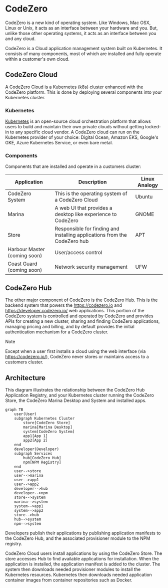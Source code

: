 # CodeZero

CodeZero is a new kind of operating system. Like Windows, Mac OSX, Linux or Unix, it acts as an interface between your hardware and you. But, unlike those other operating systems, it acts as an interface between you and any cloud.

CodeZero is a Cloud application management system built on Kubernetes. It consists of many components, most of which are installed and fully operate within a customer's own cloud.

## CodeZero Cloud

A CodeZero Cloud is a Kubernetes (k8s) cluster enhanced with the CodeZero platform. This is done by deploying several components into your Kubernetes cluster.

### Kubernetes

[Kubernetes](https://kubernetes.io/docs/concepts/overview/what-is-kubernetes/) is an open-source cloud orchestration platform that allows users to build and maintain their own private clouds without getting locked-in to any specific cloud vendor. A CodeZero cloud can run on the Kubernetes provider of your choice: Digital Ocean, Amazon EKS, Google's GKE, Azure Kubernetes Service, or even bare metal.

### Components

Components that are installed and operate in a customers cluster:

| **Application**              | **Description**                                                           | **Linux Analogy** |
| ---------------------------- | ------------------------------------------------------------------------- | ----------------- |
| CodeZero System              | This is the operating system of a CodeZero Cloud                          | Ubuntu            |
| Marina                       | A web UI that provides a desktop like experience to CodeZero              | GNOME             |
| Store                        | Responsible for finding and installing applications from the CodeZero hub | APT               |
| Harbour Master (coming soon) | User/access control                                                       |
| Coast Guard (coming soon)    | Network security management                                               | UFW               |

## CodeZero Hub

The other major component of CodeZero is the CodeZero Hub. This is the backend system that powers the <https://codezero.io> and <https://developer.codezero.io/> web applications. This portion of the CodeZero system is controlled and operated by CodeZero and provides APIs for creating a new cluster, sharing and finding CodeZero applications, managing pricing and billing, and by default provides the initial authentication mechanism for a CodeZero cluster.

> [!NOTE]
> Except when a user first installs a cloud using the web interface (via <https://codezero.io/>), CodeZero never stores or maintains access to a customers cluster.

## Architecture

This diagram illustrates the relationship between the CodeZero Hub Application Registry, and your Kubernetes cluster running the CodeZero Store, the CodeZero Marina Desktop and System and installed apps.

```mermaid
graph TB
    user(User)
    subgraph Kubernetes Cluster
        store[CodeZero Store]
        marina[Marina Desktop]
        system[CodeZero System]
        app1[App 1]
        app2[App 2]
    end
    developer(Developer)
    subgraph Services
        hub[CodeZero Hub]
        npm[NPM Registry]
    end
    user-->store
    user-->marina
    user-->app1
    user-->app2
    developer-->hub
    developer-->npm
    store-->system
    marina-->system
    system-->app1
    system-->app2
    store-->hub
    hub-->system
    npm-->system
```

Developers publish their applications by publishing application manifests to the CodeZero Hub, and the associated provisioner module to the NPM registry.

CodeZero Cloud users install applications by using the CodeZero Store. The store accesses Hub to find available applications for installation. When the application is installed, the application manifest is added to the cluster. The system then downloads needed provisioner modules to install the Kubernetes resources. Kubernetes then downloads needed application container images from container repositories such as Docker.

